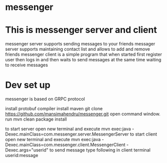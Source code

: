 # messenger
# This is messenger server and client
messenger server supports sending messages to your friends
messager server supports maintaining contact list and allows to add and remove friends
messenger client is a simple program that when started first register user then logs in and then waits to send messages at the same time waiting to receive messages

# Dev set up
messenger is based on GRPC protocol

install protobuf compiler
install maven
git clone https://github.com/mansimahendru/messenger.git
open command window. run mvn clean package install

to start server open new terminal and execute
mvn exec:java -Dexec.mainClass=com.messenger.server.MessengerServer
to start client open new terminal and execute
mvn exec:java -Dexec.mainClass=com.messenger.client.MessengerClient -Dexec.args="userid"
to send message type following in client terminal
userid:message
